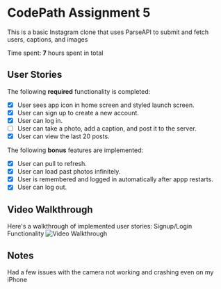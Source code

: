 # CodePath Assignment 5

This is a basic Instagram clone that uses ParseAPI to submit and fetch users, captions, and images

Time spent: **7** hours spent in total

## User Stories

The following **required** functionality is completed:

- [x] User sees app icon in home screen and styled launch screen.
- [x] User can sign up to create a new account.
- [x] User can log in.
- [ ] User can take a photo, add a caption, and post it to the server.
- [x] User can view the last 20 posts.

The following **bonus** features are implemented:

- [x] User can pull to refresh.
- [x] User can load past photos infinitely.
- [x] User is remembered and logged in automatically after appp restarts.
- [x] User can log out.

## Video Walkthrough

Here's a walkthrough of implemented user stories:
Signup/Login Functionality
<img src='https://i.imgur.com/55vxVhz.gif' title='Video Walkthrough' width='' alt='Video Walkthrough' />

## Notes

Had a few issues with the camera not working and crashing even on my iPhone

